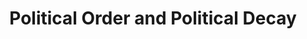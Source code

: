 ---
"\uFEFFauthor_sort": Fukuyama, Francis
authors: Francis Fukuyama
comments: ''
cover: "/Users/Raman/Calibre Library/Francis Fukuyama/Political Order and Political
  Decay (216)/cover.jpg"
formats: mobi
id: '216'
identifiers: ''
isbn: ''
languages: ''
library_name: Calibre Library
pubdate: '0101-01-01T09:00:00+09:00'
publisher: ''
rating: ''
series: ''
series_index: '1.0'
size: '3768163'
tags: ''
timestamp: '0101-01-01T09:00:00+09:00'
title: Political Order and Political Decay
title_sort: Political Order and Political Decay
uuid: 86dfc55e-4905-4619-895f-b662f97666de
"#format": MOBI
layout: book
link: false
---
